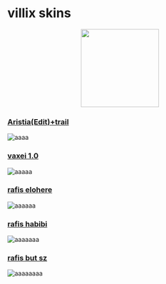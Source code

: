 # villix skins

<p align="center">
<a href="https://osu.ppy.sh/users/12739835">
<img src="https://a.ppy.sh/12739835"
       width="175"
       height="175"></a>
 
### [Aristia(Edit)+trail](https://drive.google.com/file/d/1aITP2lByLkO3Wa7grr1_1CS2ba0NpusT/view)  
![aaaa](https://skimg.osuck.net/f023275baf7f83b81ad25ad4d5ff7e9a.webp) 
### [vaxei 1.0](https://drive.google.com/file/d/11LPfXXKhdPbQd-Cwc3uVfeRve-YOIvkn/view?usp=sharing)
![aaaaa](https://camo.githubusercontent.com/cb06c580dfc676e306a98327264ba90666878b63f0713f6ca8d3874bc1ada7ff/68747470733a2f2f6f73752e7070792e73682f73732f31353539343334382f65386263)
### [rafis elohere](https://b.catgirlsare.sexy/u57X904SdmOT.osk)
![aaaaaa](https://camo.githubusercontent.com/f5c8ca1a751c802232d45e31f2b848fbdc9b4fc8c75e08ed0ea43ce933ae1aef/68747470733a2f2f692e696d6775722e636f6d2f6f6e376c5735622e706e67)
### [rafis habibi](https://b.catgirlsare.sexy/pIDEYdqq.osk)
![aaaaaaa](https://camo.githubusercontent.com/5b542efe0dab3242e817e4da6e239f23ea360cd8ba9fc5e0b0a6b1e8c677d9c4/68747470733a2f2f6f73752e7070792e73682f73732f31363838393134352f34333064)
### [rafis but sz](https://drive.google.com/file/d/1merhrh2MPn2rd-4dQQFpLyRB8l_jYv6K/view)
![aaaaaaaa](https://cdn.discordapp.com/attachments/1080101131797155903/1192599674872406146/screenshot207.jpg?ex=65a9a9ff&is=659734ff&hm=8d4be12254bdbc45cd790f03c2c37605a5640dc5ab1bce08b5c4d534d0d727b9&)
       
</p>
